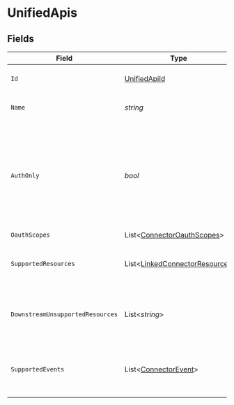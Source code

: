 # UnifiedApis


## Fields

| Field                                                                                                                                                     | Type                                                                                                                                                      | Required                                                                                                                                                  | Description                                                                                                                                               | Example                                                                                                                                                   |
| --------------------------------------------------------------------------------------------------------------------------------------------------------- | --------------------------------------------------------------------------------------------------------------------------------------------------------- | --------------------------------------------------------------------------------------------------------------------------------------------------------- | --------------------------------------------------------------------------------------------------------------------------------------------------------- | --------------------------------------------------------------------------------------------------------------------------------------------------------- |
| `Id`                                                                                                                                                      | [UnifiedApiId](../../Models/Components/UnifiedApiId.md)                                                                                                   | :heavy_minus_sign:                                                                                                                                        | Name of Apideck Unified API                                                                                                                               | crm                                                                                                                                                       |
| `Name`                                                                                                                                                    | *string*                                                                                                                                                  | :heavy_minus_sign:                                                                                                                                        | Name of the API.                                                                                                                                          | File Storage API                                                                                                                                          |
| `AuthOnly`                                                                                                                                                | *bool*                                                                                                                                                    | :heavy_minus_sign:                                                                                                                                        | Indicates whether a connector only supports authentication. In this case the connector is not mapped to a Unified API, but can be used with the Proxy API | true                                                                                                                                                      |
| `OauthScopes`                                                                                                                                             | List<[ConnectorOauthScopes](../../Models/Components/ConnectorOauthScopes.md)>                                                                             | :heavy_minus_sign:                                                                                                                                        | N/A                                                                                                                                                       |                                                                                                                                                           |
| `SupportedResources`                                                                                                                                      | List<[LinkedConnectorResource](../../Models/Components/LinkedConnectorResource.md)>                                                                       | :heavy_minus_sign:                                                                                                                                        | List of resources that are supported on the connector.                                                                                                    |                                                                                                                                                           |
| `DownstreamUnsupportedResources`                                                                                                                          | List<*string*>                                                                                                                                            | :heavy_minus_sign:                                                                                                                                        | List of resources that are not supported on the downstream.                                                                                               |                                                                                                                                                           |
| `SupportedEvents`                                                                                                                                         | List<[ConnectorEvent](../../Models/Components/ConnectorEvent.md)>                                                                                         | :heavy_minus_sign:                                                                                                                                        | List of events that are supported on the connector for this Unified API.                                                                                  |                                                                                                                                                           |